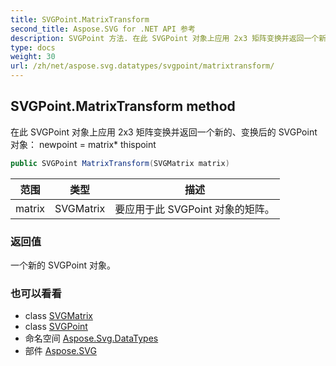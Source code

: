 ```yaml
---
title: SVGPoint.MatrixTransform
second_title: Aspose.SVG for .NET API 参考
description: SVGPoint 方法. 在此 SVGPoint 对象上应用 2x3 矩阵变换并返回一个新的变换后的 SVGPoint 对象 newpoint  matrix thispoint
type: docs
weight: 30
url: /zh/net/aspose.svg.datatypes/svgpoint/matrixtransform/
---
```

## SVGPoint.MatrixTransform method

在此 SVGPoint 对象上应用 2x3 矩阵变换并返回一个新的、变换后的 SVGPoint 对象： newpoint = matrix* thispoint

```csharp
public SVGPoint MatrixTransform(SVGMatrix matrix)
```

| 范围 | 类型 | 描述 |
| --- | --- | --- |
| matrix | SVGMatrix | 要应用于此 SVGPoint 对象的矩阵。 |

### 返回值

一个新的 SVGPoint 对象。

### 也可以看看

* class [SVGMatrix](../../svgmatrix/)
* class [SVGPoint](../)
* 命名空间 [Aspose.Svg.DataTypes](../../svgpoint/)
* 部件 [Aspose.SVG](../../../)


